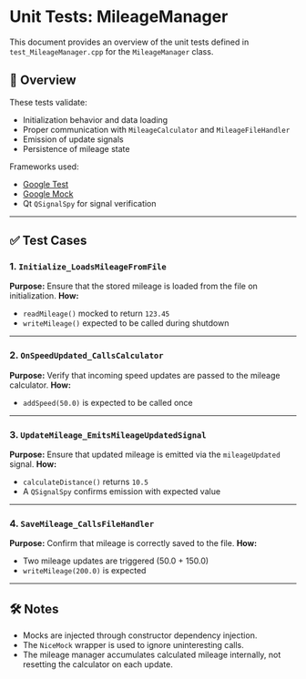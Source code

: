 # Unit Tests: MileageManager

This document provides an overview of the unit tests defined in `test_MileageManager.cpp` for the `MileageManager` class.

## 🧪 Overview

These tests validate:
- Initialization behavior and data loading
- Proper communication with `MileageCalculator` and `MileageFileHandler`
- Emission of update signals
- Persistence of mileage state

Frameworks used:
- [Google Test](https://github.com/google/googletest)
- [Google Mock](https://github.com/google/googletest/tree/main/googlemock)
- Qt `QSignalSpy` for signal verification

---

## ✅ Test Cases

### 1. `Initialize_LoadsMileageFromFile`
**Purpose:** Ensure that the stored mileage is loaded from the file on initialization.
**How:**
- `readMileage()` mocked to return `123.45`
- `writeMileage()` expected to be called during shutdown

---

### 2. `OnSpeedUpdated_CallsCalculator`
**Purpose:** Verify that incoming speed updates are passed to the mileage calculator.
**How:**
- `addSpeed(50.0)` is expected to be called once

---

### 3. `UpdateMileage_EmitsMileageUpdatedSignal`
**Purpose:** Ensure that updated mileage is emitted via the `mileageUpdated` signal.
**How:**
- `calculateDistance()` returns `10.5`
- A `QSignalSpy` confirms emission with expected value

---

### 4. `SaveMileage_CallsFileHandler`
**Purpose:** Confirm that mileage is correctly saved to the file.
**How:**
- Two mileage updates are triggered (50.0 + 150.0)
- `writeMileage(200.0)` is expected

---

## 🛠 Notes

- Mocks are injected through constructor dependency injection.
- The `NiceMock` wrapper is used to ignore uninteresting calls.
- The mileage manager accumulates calculated mileage internally, not resetting the calculator on each update.

